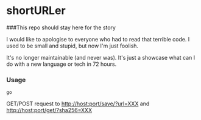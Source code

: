 
# shortURLer
###This repo should stay here for the story

I would like to apologise to everyone who had to read that terrible code. I used to be small and stupid, but now I'm just foolish.

It's no longer maintainable (and never was). It's just a showcase what can I do with a new language or tech in 72 hours.

### Usage
```
go 
```
GET/POST request to <http://host:port/save/?url=XXX> and <http://host:port/get/?sha256=XXX>